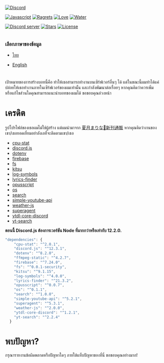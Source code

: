 [![Discord](https://discordapp.com/assets/e4923594e694a21542a489471ecffa50.svg)](https://discordapp.com)

[![Javascript](https://forthebadge.com/images/badges/made-with-javascript.svg)](https://forthebadge.com/) [![Ragrets](https://forthebadge.com/images/badges/no-ragrets.svg)](https://forthebadge.com/) [![Love](https://forthebadge.com/images/badges/built-with-love.svg)](https://forthebadge.com/) [![Water](https://forthebadge.com/images/badges/powered-by-water.svg)](https://forthebadge.com/)

[![Discord server](https://discordapp.com/api/guilds/618837514882514944/widget.png?style=shield)](https://discord.gg/7B52BTf)
[![Stars](https://img.shields.io/github/stars/Shinosaki/shioru.svg)](https://github.com/Shinosaki/shioru/stargazers)
[![License](https://img.shields.io/github/license/Shinosaki/shioru.svg)](https://github.com/Shinosaki/shioru/blob/master/LICENSE)

#

### เลือกภาษาของข้อมูล

- [ไทย](https://github.com/Shinosaki/shioru/blob/master/docs/th-TH.md)

- [English](https://github.com/Shinosaki/shioru/blob/master/README.md)

#

เป้าหมายของการสร้างบอทนี้คือ ทำให้เธอสามารถทำงานบนเซิร์ฟเวอร์อื่นๆ ได้ แต่ในขณะนี้ผมทำได้แค่ปล่อยให้เธอทำงานภายในเซิร์ฟเวอร์ของผมเท่านั้น และกำลังพัฒนาต่อเรื่อยๆ หากคุณคิดว่าควรเพิ่มหรือแก้ไขส่วนใดคุณสามารถแนะนำบอทของผมได้ ขอขอบคุณล่วงหน้า

# เครดิต

รูปโปรไฟล์ของเธอผมไม่ใช่ผู้สร้าง แต่ผมนำมาจาก [夏月まりな🍓新刊通販](https://www.pixiv.net/en/artworks/76450826) หากคุณคิดว่างานของเขา/เธอยอดเยี่ยมอย่าลังเลที่จะติดตามเขา/เธอ
- [cpu-stat](https://www.npmjs.com/package/cpu-stat)
- [discord.js](https://discord.js.org/)
- [dotenv](https://www.npmjs.com/package/dotenv)
- [firebase](https://www.npmjs.com/package/firebase)
- [fs](https://www.npmjs.com/package/fs)
- [kitsu](https://www.npmjs.com/package/kitsu)
- [log-symbols](https://www.npmjs.com/package/log-symbols)
- [lyrics-finder](https://www.npmjs.com/package/lyrics-finder)
- [opusscript](https://www.npmjs.com/package/opusscript)
- [os](https://www.npmjs.com/package/os)
- [search](https://www.npmjs.com/package/search)
- [simple-youtube-api](https://www.npmjs.com/package/simple-youtube-api)
- [weather-js](https://www.npmjs.com/package/weather-js)
- [superagent](https://www.npmjs.com/package/superagent)
- [ytdl-core-discord](https://www.npmjs.com/package/ytdl-core-discord)
- [yt-search](https://www.npmjs.com/package/yt-search)

**ตอนนี้ Discord.js ต้องการเวอร์ชัน Node ที่มากกว่าหรือเท่ากับ 12.2.0.**

```Javascript 
"dependencies": {
    "cpu-stat": "^2.0.1",
    "discord.js": "^12.3.1",
    "dotenv": "^8.2.0",
    "ffmpeg-static": "^4.2.7",
    "firebase": "^7.24.0",
    "fs": "^0.0.1-security",
    "kitsu": "^9.1.15",
    "log-symbols": "^4.0.0",
    "lyrics-finder": "^21.3.2",
    "opusscript": "^0.0.7",
    "os": "^0.1.1",
    "search": "^1.0.0",
    "simple-youtube-api": "^5.2.1",
    "superagent": "^5.3.1",
    "weather-js": "^2.0.0",
    "ytdl-core-discord": "^1.2.1",
    "yt-search": "^2.2.4"
  }
```

# พบปัญหา?

กรุณารายงานข้อผิดพลาดหรือปัญหาใดๆ ภายใต้แท็บปัญหาของที่นี่ ขอขอบคุณอย่างมาก!
